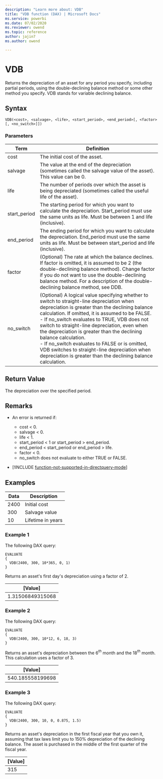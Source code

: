 ```yaml
---
description: "Learn more about: VDB"
title: "VDB function (DAX) | Microsoft Docs"
ms.service: powerbi
ms.date: 07/02/2020
ms.reviewer: owend
ms.topic: reference
author: jajin7
ms.author: owend

---
```


# VDB

Returns the depreciation of an asset for any period you specify, including partial periods, using the double-declining balance method or some other method you specify. VDB stands for variable declining balance.

## Syntax

```dax
VDB(<cost>, <salvage>, <life>, <start_period>, <end_period>[, <factor>[, <no_switch>]])
```

### Parameters

|Term|Definition|  
|--------|--------------|  
|cost|The initial cost of the asset.|
|salvage|The value at the end of the depreciation (sometimes called the salvage value of the asset). This value can be 0.|
|life|The number of periods over which the asset is being depreciated (sometimes called the useful life of the asset).|
|start_period|The starting period for which you want to calculate the depreciation. Start_period must use the same units as life. Must be between 1 and life (inclusive).|
|end_period|The ending period for which you want to calculate the depreciation. End_period must use the same units as life. Must be between start_period and life (inclusive).|
|factor|(Optional) The rate at which the balance declines. If factor is omitted, it is assumed to be 2 (the double-declining balance method). Change factor if you do not want to use the double-declining balance method. For a description of the double-declining balance method, see DDB.|
|no_switch|(Optional) A logical value specifying whether to switch to straight-line depreciation when depreciation is greater than the declining balance calculation. If omitted, it is assumed to be FALSE. <br/> - If no_switch evaluates to TRUE, VDB does not switch to straight-line depreciation, even when the depreciation is greater than the declining balance calculation. <br/> - If no_switch evaluates to FALSE or is omitted, VDB switches to straight-line depreciation when depreciation is greater than the declining balance calculation.|

## Return Value

The depreciation over the specified period.

## Remarks

- An error is returned if:
  - cost < 0.
  - salvage < 0.
  - life < 1.
  - start_period < 1 or start_period > end_period.
  - end_period < start_period or end_period > life.
  - factor < 0.
  - no_switch does not evaluate to either TRUE or FALSE.

- [!INCLUDE [function-not-supported-in-directquery-mode](includes/function-not-supported-in-directquery-mode.md)]

## Examples

| **Data** | **Description**   |
| -------- | ----------------- |
| 2400     | Initial cost      |
| 300      | Salvage value     |
| 10       | Lifetime in years |

### Example 1

The following DAX query:

```dax
EVALUATE
{
  VDB(2400, 300, 10*365, 0, 1)
}
```

Returns an asset's first day's depreciation using a factor of 2.

| **[Value]**    |
| ---------------- |
| 1.31506849315068 |

### Example 2

The following DAX query:

```dax
EVALUATE
{
  VDB(2400, 300, 10*12, 6, 18, 3)
}
```

Returns an asset's depreciation between the 6$^{th}$ month and the 18$^{th}$ month. This calculation uses a factor of 3.

| **[Value]**    |
| ---------------- |
| 540.185558199698 |

### Example 3

The following DAX query:

```dax
EVALUATE
{
  VDB(2400, 300, 10, 0, 0.875, 1.5)
}
```

Returns an asset's depreciation in the first fiscal year that you own it, assuming that tax laws limit you to 150% depreciation of the declining balance. The asset is purchased in the middle of the first quarter of the fiscal year.

| **[Value]** |
| ------------- |
| 315           |
